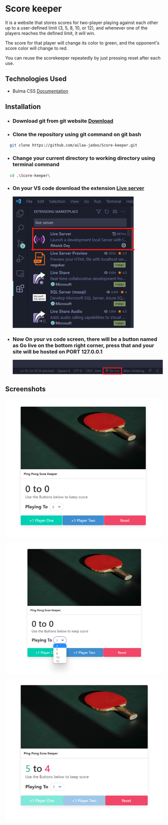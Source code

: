
# Score keeper

It is a website that stores scores for two-player playing against each other up to a user-defined limit (3, 5, 8, 10, or 12), and whenever one of the players reaches the defined limit, it will win.

The score for that player will change its color to green, and the opponent's score color will change to red.

You can reuse the scorekeeper repeatedly by just pressing reset after each use.

## Technologies Used

- Bulma CSS [Documentation](https://bulma.io/documentation/)


## Installation


- ### Download git from git website [Download](https://git-scm.com/downloads)

- ### Clone the repository using git command on git bash

```bash
  git clone https://github.com/ailaa-jadoo/Score-keeper.git
```

- ### Change your current directory to working directory using terminal command

``` bash
  cd .\Score-keeper\
```

- ### On your VS code download the extension [Live server](https://marketplace.visualstudio.com/items?itemName=ritwickdey.LiveServer)

  ![App Screenshot](https://github.com/ailaa-jadoo/Github-profile/blob/main/live%20server.png?raw=true)

- ### Now On your vs code screen, there will be a button named as Go live on the bottom right corner, press that and your site will be hosted on PORT 127.0.0.1 

   ![App Screenshot](https://github.com/ailaa-jadoo/Github-profile/blob/main/go%20live.png?raw=true)


## Screenshots

![App Screenshot](https://github.com/ailaa-jadoo/Score-keeper/blob/main/SS-Score-keeper/game1.png?raw=true)

![App Screenshot](https://github.com/ailaa-jadoo/Score-keeper/blob/main/SS-Score-keeper/game2.png?raw=true)

![App Screenshot](https://github.com/ailaa-jadoo/Score-keeper/blob/main/SS-Score-keeper/gamme3.png?raw=true)
